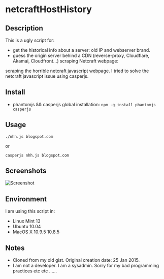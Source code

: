 netcraftHostHistory
========================

Description
-----------

This is a ugly script for:

* get the historical info about a server: old IP and webserver brand.
* guess the origin server behind a CDN (reverse-proxy, Cloudflare, Akamai, Cloudfront...) scraping Netcraft webpage: 

scraping the horrible netcraft javascript webpage. I tried to solve the netcraft javascript issue using casperjs.

Install
-------

* phantomjs && casperjs global installation: ```npm -g install phantomjs casperjs```

Usage
-----

```./nhh.js blogspot.com```

or

```casperjs nhh.js blogspot.com```

Screenshots
-----------
![Screenshot](img/netcraftscraper.png)


Environment
-----------

I am using this script in:

* Linux Mint 13
* Ubuntu 10.04
* MacOS X 10.9.5 10.8.5

Notes
-----

* Cloned from my old gist. Original creation date: 25 Jan 2015.
* I am not a developer. I am a sysadmin. Sorry for my bad programming practices etc etc ......
